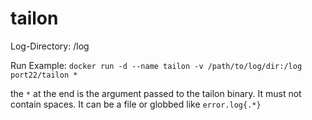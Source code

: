 # tailon

Log-Directory:  /log

Run Example: `docker run -d --name tailon -v /path/to/log/dir:/log port22/tailon *`

the `*` at the end is the argument passed to the tailon binary. It must not contain spaces.
It can be a file or globbed like `error.log{.*}`
